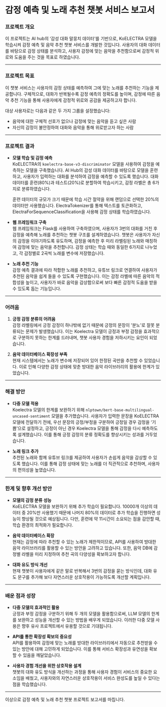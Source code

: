 # 감정 예측 및 노래 추천 챗봇 서비스 보고서

### 프로젝트 개요

이 프로젝트는 AI hub의 ‘감성 대화 말뭉치 데이터’를 기반으로, KoELECTRA 모델을 학습시켜 감정 예측 및 음악 추천 챗봇 서비스를 개발한 것입니다. 사용자의 대화 데이터를 바탕으로 감정 상태를 분석하고, 사용자 감정에 맞는 음악을 추천함으로써 감정적 위로와 도움을 주는 것을 목표로 하였습니다.

---

### 프로젝트 목표

이 챗봇 서비스는 사용자의 감정 상태를 예측하여 그에 맞는 노래를 추천하는 기능을 제공합니다. 구체적으로, 대화가 반복될수록 감정 예측의 정확도를 높이며, 감정에 따른 음악 추천 기능을 통해 사용자에게 감정적 위로와 공감을 제공하고자 합니다.

대상 사용자로는 다음과 같은 두 가지 그룹을 설정했습니다:

- 음악에 대한 구체적 선호가 없으나 감정에 맞는 음악을 듣고 싶은 사람
- 자신의 감정이 불안정하여 대화와 음악을 통해 위로받고자 하는 사람

---

### 프로젝트 결과

- **모델 학습 및 감정 예측**  
  KoELECTRA의 `koelectra-base-v3-discriminator` 모델을 사용하여 감정을 예측하는 모델을 구축했습니다. AI Hub의 감성 대화 데이터를 바탕으로 모델을 훈련하고, 사용자가 입력하는 대화를 분석하여 감정을 예측할 수 있도록 했습니다. 대화 데이터를 훈련(80%)과 테스트(20%)로 분할하여 학습시키고, 감정 라벨은 총 6가지로 분류하였습니다.

  훈련 데이터의 규모가 크기 때문에 학습 시간 절약을 위해 랜덤으로 선택한 20%의 데이터만 사용했습니다. ElectraTokenizer를 통해 텍스트를 토큰화하고, ElectraForSequenceClassification을 사용해 감정 상태를 학습하였습니다.

- **웹 프레임워크 구축**  
  웹 프레임워크는 Flask를 사용하여 구축하였으며, 사용자가 3번의 대화를 거친 후 감정을 예측해 노래를 추천하는 챗봇 구조를 설계하였습니다. 챗봇은 사용자가 자신의 감정을 이야기하도록 유도하며, 감정을 예측한 후 미리 라벨링된 노래와 매칭하여 감정에 맞는 음악을 추천합니다. 감정 상태는 학습 때와 동일한 6가지로 나누었고, 각 감정별로 2곡씩 노래를 변수에 저장했습니다.

- **노래 추천 기능**  
  감정 예측 결과에 따라 적합한 노래를 추천하고, 유튜브 링크로 연결하여 사용자가 추천된 음악을 쉽게 들을 수 있도록 구현했습니다. 이는 감정 라벨에 따른 음악의 적합성을 높이고, 사용자가 바로 음악을 감상함으로써 보다 빠른 감정적 도움을 받을 수 있도록 돕는 기능입니다.

---

### 어려움

1. **긍정 감정 분류의 어려움**  
   감정 라벨링에서 긍정 감정이 하나밖에 없기 때문에 긍정의 문장이 '분노'로 잘못 분류되는 문제가 발생했습니다. 이는 Koelectra 모델이 긍정과 부정 감정을 효과적으로 구분하지 못하는 한계를 드러내며, 챗봇 사용자 경험을 저하시키는 요인이 되었습니다.

2. **음악 데이터베이스 확장성 부족**  
   현재 시스템에서는 노래가 변수에 저장되어 있어 한정된 곡만을 추천할 수 있었습니다. 이로 인해 다양한 감정 상태에 맞춘 방대한 음악 라이브러리의 활용에 한계가 있었습니다.

---

### 해결 방안

- **다중 모델 적용**  
  Koelectra 모델의 한계를 보완하기 위해 `nlptown/bert-base-multilingual-uncased-sentiment` 모델을 추가했습니다. 사용자가 입력한 문장을 KoELECTRA 모델에 전달하기 전에, 우선 문장의 긍정/부정을 구분하여 긍정일 경우 감정을 ‘기쁨’으로 설정하고, 긍정이 아닌 경우 Koelectra 모델을 통해 감정을 다시 예측하도록 설계했습니다. 이를 통해 긍정 감정의 분류 정확도를 향상시키는 성과를 거두었습니다.

- **노래 링크 추가**  
  추천된 노래와 함께 유튜브 링크를 제공하여 사용자가 손쉽게 음악을 감상할 수 있도록 했습니다. 이를 통해 감정 상태에 맞는 노래를 더 직관적으로 추천하며, 사용자의 편의성을 높였습니다.

---

### 한계 및 향후 개선 방안

- **모델의 감정 분류 성능**  
  KoELECTRA 모델을 보완하기 위해 추가 학습이 필요합니다. 10000개 이상의 데이터 중 20%만 사용했기 때문에 나머지 80%의 데이터로 추가 학습을 진행하면 성능이 향상될 것으로 예상됩니다. 다만, 훈련에 약 11시간이 소요되는 점을 감안할 때, 학습 환경의 최적화가 필요합니다.

- **음악 데이터베이스 확장**  
  현재는 감정에 따라 추천할 수 있는 노래가 제한적이므로, API를 사용하여 방대한 음악 라이브러리를 활용할 수 있는 방안을 고려하고 있습니다. 또한, 음악 DB에 감정별 라벨을 미리 지정하여 추천 곡의 다양성을 확보하고자 합니다.

- **대화 유도 방식 개선**  
  현재 챗봇이 사용자에게 같은 말로 반복해서 3번의 감정을 묻는 방식인데, 대화 유도 문구를 추가해 보다 자연스러운 상호작용이 가능하도록 개선할 계획입니다.

---

### 배운 점과 성장

- **다중 모델의 효과적인 활용**  
  긍정과 부정 감정을 구분하기 위해 두 개의 모델을 활용함으로써, LLM 모델의 한계를 보완하고 성능을 개선할 수 있는 방법을 배우게 되었습니다. 이러한 다중 모델 사용은 향후 유사 프로젝트에서 유용할 것으로 기대됩니다.

- **API를 통한 확장성 확보의 중요성**  
  API를 활용하여 감정에 맞는 노래를 방대한 라이브러리에서 자동으로 추천받을 수 있는 방안에 대해 고민하게 되었습니다. 이를 통해 서비스 확장성과 유연성을 확보할 수 있음을 깨달았습니다.

- **사용자 경험 개선을 위한 상호작용 설계**  
  챗봇의 대화 유도 방식을 개선하는 과정을 통해 사용자 경험이 서비스의 중요한 요소임을 배웠고, 사용자와의 자연스러운 상호작용이 서비스 완성도를 높일 수 있다는 점을 학습했습니다.

---

이상으로 감정 예측 및 노래 추천 챗봇 프로젝트 보고서를 마칩니다.
